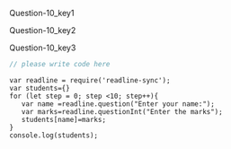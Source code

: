 Question-10_key1

 
Question-10_key2


Question-10_key3


```javascript
// please write code here
```

```solution
var readline = require('readline-sync');
var students={}
for (let step = 0; step <10; step++){
   var name =readline.question("Enter your name:");
   var marks=readline.questionInt("Enter the marks");
   students[name]=marks;
}
console.log(students);
```